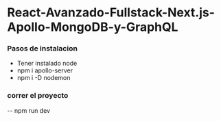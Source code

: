 # React-Avanzado-Fullstack-Next.js-Apollo-MongoDB-y-GraphQL


### Pasos de instalacion
- Tener instalado node 
- npm i apollo-server
- npm i -D nodemon


### correr el proyecto

-- npm run dev